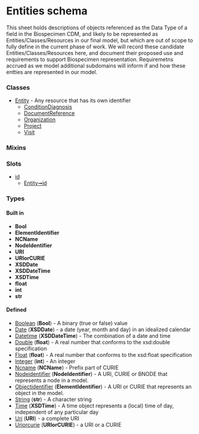 
# Entities schema


This sheet holds descriptions of objects referenced as the Data Type of a field in the Biospecimen CDM, and likely to be represented as Entities/Classes/Resources in our final model, but which are out of scope to fully define in the current phase of work. We will record these candidate Entities/Classes/Resources here, and document their proposed use and requirements to support Biospecimen representation. Requiremetns accrued as we model additional subdomains will inform if and how these entties are represented in our model.


### Classes

 * [Entity](Entity.md) - Any resource that has its own identifier
    * [ConditionDiagnosis](ConditionDiagnosis.md)
    * [DocumentReference](DocumentReference.md)
    * [Organization](Organization.md)
    * [Project](Project.md)
    * [Visit](Visit.md)

### Mixins


### Slots

 * [id](id.md)
    * [Entity➞id](Entity_id.md)

### Types


#### Built in

 * **Bool**
 * **ElementIdentifier**
 * **NCName**
 * **NodeIdentifier**
 * **URI**
 * **URIorCURIE**
 * **XSDDate**
 * **XSDDateTime**
 * **XSDTime**
 * **float**
 * **int**
 * **str**

#### Defined

 * [Boolean](types/Boolean.md)  (**Bool**)  - A binary (true or false) value
 * [Date](types/Date.md)  (**XSDDate**)  - a date (year, month and day) in an idealized calendar
 * [Datetime](types/Datetime.md)  (**XSDDateTime**)  - The combination of a date and time
 * [Double](types/Double.md)  (**float**)  - A real number that conforms to the xsd:double specification
 * [Float](types/Float.md)  (**float**)  - A real number that conforms to the xsd:float specification
 * [Integer](types/Integer.md)  (**int**)  - An integer
 * [Ncname](types/Ncname.md)  (**NCName**)  - Prefix part of CURIE
 * [Nodeidentifier](types/Nodeidentifier.md)  (**NodeIdentifier**)  - A URI, CURIE or BNODE that represents a node in a model.
 * [Objectidentifier](types/Objectidentifier.md)  (**ElementIdentifier**)  - A URI or CURIE that represents an object in the model.
 * [String](types/String.md)  (**str**)  - A character string
 * [Time](types/Time.md)  (**XSDTime**)  - A time object represents a (local) time of day, independent of any particular day
 * [Uri](types/Uri.md)  (**URI**)  - a complete URI
 * [Uriorcurie](types/Uriorcurie.md)  (**URIorCURIE**)  - a URI or a CURIE
